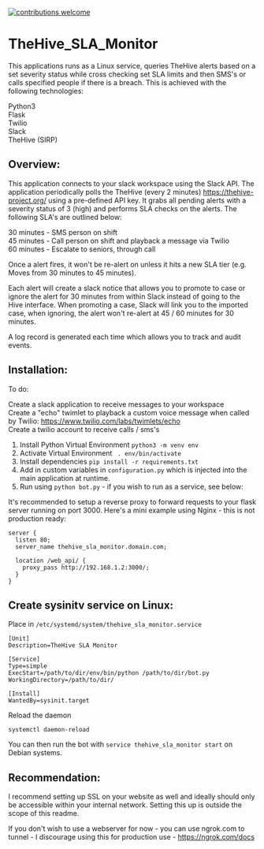 [![contributions welcome](https://img.shields.io/badge/contributions-welcome-brightgreen.svg?style=flat)](https://github.com/JoshuaSmeda/TheHive_SLA_Monitor/issues)

# TheHive_SLA_Monitor
This applications runs as a Linux service, queries TheHive alerts based on a set severity status while cross checking set SLA limits and then SMS's or calls specified people if there is a breach. This is achieved with the following technologies:

Python3 <br>
Flask <br>
Twilio <br>
Slack <br>
TheHive (SIRP) <br>

## Overview:

This application connects to your slack workspace using the Slack API. The application periodically polls the TheHive (every 2 minutes) https://thehive-project.org/ using a pre-defined API key. It grabs all pending alerts with a severity status of 3 (high) and performs SLA checks on the alerts. The following SLA's are outlined below:

30 minutes - SMS person on shift <br>
45 minutes - Call person on shift and playback a message via Twilio<br>
60 minutes - Escalate to seniors, through call <br>

Once a alert fires, it won't be re-alert on unless it hits a new SLA tier (e.g. Moves from 30 minutes to 45 minutes).

Each alert will create a slack notice that allows you to promote to case or ignore the alert for 30 minutes from within Slack instead of going to the Hive interface. When promoting a case, Slack will link you to the imported case, when ignoring, the alert won't re-alert at 45 / 60 minutes for 30 minutes.

A log record is generated each time which allows you to track and audit events.

## Installation:

To do:

Create a slack application to receive messages to your workspace <br>
Create a "echo" twimlet to playback a custom voice message when called by Twilio: https://www.twilio.com/labs/twimlets/echo <br>
Create a twilio account to receive calls / sms's

1. Install Python Virtual Environment ```python3 -m venv env```
2. Activate Virtual Environment ``` . env/bin/activate```
3. Install dependencies ```pip install -r requirements.txt```
4. Add in custom variables in ```configuration.py``` which is injected into the main application at runtime.
5. Run using ```python bot.py``` - if you wish to run as a service, see below:

It's recommended to setup a reverse proxy to forward requests to your flask server running on port 3000. Here's a mini example using Nginx - this is not production ready:

```
server {
  listen 80;
  server_name thehive_sla_monitor.domain.com;

  location /web_api/ {
    proxy_pass http://192.168.1.2:3000/;
  }
}

```

## Create sysinitv service on Linux:

Place in ```/etc/systemd/system/thehive_sla_monitor.service```
```
[Unit]
Description=TheHive SLA Monitor

[Service]
Type=simple
ExecStart=/path/to/dir/env/bin/python /path/to/dir/bot.py
WorkingDirectory=/path/to/dir/

[Install]
WantedBy=sysinit.target
```

Reload the daemon

```systemctl daemon-reload```

You can then run the bot with ```service thehive_sla_monitor start``` on Debian systems.

## Recommendation:

I recommend setting up SSL on your website as well and ideally should only be accessible within your internal network. Setting this up is outside the scope of this readme.

If you don't wish to use a webserver for now - you can use ngrok.com to tunnel - I discourage using this for production use - https://ngrok.com/docs
